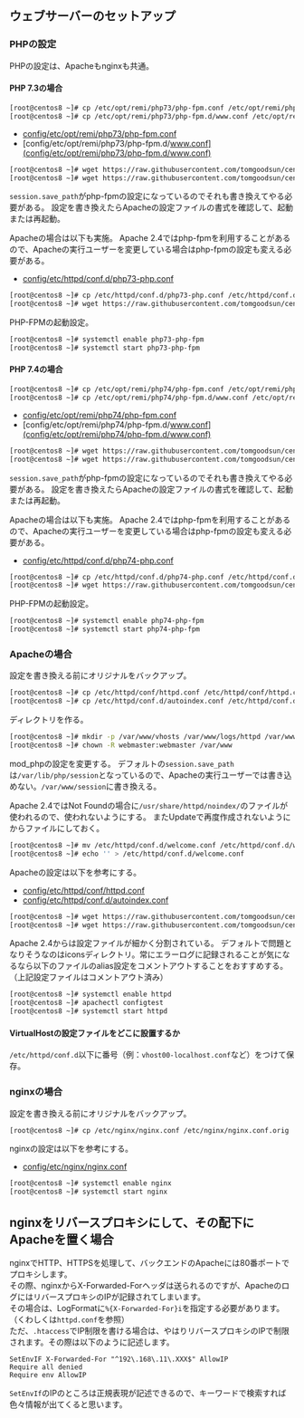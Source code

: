 ## ウェブサーバーのセットアップ

### PHPの設定

PHPの設定は、Apacheもnginxも共通。

#### PHP 7.3の場合

```bash
[root@centos8 ~]# cp /etc/opt/remi/php73/php-fpm.conf /etc/opt/remi/php73/php-fpm.conf.orig
[root@centos8 ~]# cp /etc/opt/remi/php73/php-fpm.d/www.conf /etc/opt/remi/php73/php-fpm.d/www.conf.orig
```

- [config/etc/opt/remi/php73/php-fpm.conf](config/etc/opt/remi/php73/php-fpm.conf)
- [config/etc/opt/remi/php73/php-fpm.d/www.conf](config/etc/opt/remi/php73/php-fpm.d/www.conf)

```bash
[root@centos8 ~]# wget https://raw.githubusercontent.com/tomgoodsun/centos8_lamp_configs/master/config/etc/opt/remi/php73/php-fpm.conf -O /etc/opt/remi/php73/php-fpm.conf
[root@centos8 ~]# wget https://raw.githubusercontent.com/tomgoodsun/centos8_lamp_configs/master/config/etc/opt/remi/php73/php-fpm.d/www.conf -O /etc/opt/remi/php73/php-fpm.d/www.conf
```

`session.save_path`がphp-fpmの設定になっているのでそれも書き換えてやる必要がある。
設定を書き換えたらApacheの設定ファイルの書式を確認して、起動または再起動。

Apacheの場合は以下も実施。
Apache 2.4ではphp-fpmを利用することがあるので、Apacheの実行ユーザーを変更している場合はphp-fpmの設定も変える必要がある。

- [config/etc/httpd/conf.d/php73-php.conf](config/etc/httpd/conf.d/php73-php.conf)

```bash
[root@centos8 ~]# cp /etc/httpd/conf.d/php73-php.conf /etc/httpd/conf.d/php73-php.conf.orig
[root@centos8 ~]# wget https://raw.githubusercontent.com/tomgoodsun/centos8_lamp_configs/master/config/etc/httpd/conf.d/php73-php.conf -O /etc/httpd/conf.d/php73-php.conf
```

PHP-FPMの起動設定。

```bash
[root@centos8 ~]# systemctl enable php73-php-fpm
[root@centos8 ~]# systemctl start php73-php-fpm
```

#### PHP 7.4の場合

```bash
[root@centos8 ~]# cp /etc/opt/remi/php74/php-fpm.conf /etc/opt/remi/php74/php-fpm.conf.orig
[root@centos8 ~]# cp /etc/opt/remi/php74/php-fpm.d/www.conf /etc/opt/remi/php74/php-fpm.d/www.conf.orig
```

- [config/etc/opt/remi/php74/php-fpm.conf](config/etc/opt/remi/php74/php-fpm.conf)
- [config/etc/opt/remi/php74/php-fpm.d/www.conf](config/etc/opt/remi/php74/php-fpm.d/www.conf)

```bash
[root@centos8 ~]# wget https://raw.githubusercontent.com/tomgoodsun/centos8_lamp_configs/master/config/etc/opt/remi/php74/php-fpm.conf -O /etc/opt/remi/php74/php-fpm.conf
[root@centos8 ~]# wget https://raw.githubusercontent.com/tomgoodsun/centos8_lamp_configs/master/config/etc/opt/remi/php74/php-fpm.d/www.conf -O /etc/opt/remi/php74/php-fpm.d/www.conf
```

`session.save_path`がphp-fpmの設定になっているのでそれも書き換えてやる必要がある。
設定を書き換えたらApacheの設定ファイルの書式を確認して、起動または再起動。

Apacheの場合は以下も実施。
Apache 2.4ではphp-fpmを利用することがあるので、Apacheの実行ユーザーを変更している場合はphp-fpmの設定も変える必要がある。

- [config/etc/httpd/conf.d/php74-php.conf](config/etc/httpd/conf.d/php74-php.conf)

```bash
[root@centos8 ~]# cp /etc/httpd/conf.d/php74-php.conf /etc/httpd/conf.d/php74-php.conf.orig
[root@centos8 ~]# wget https://raw.githubusercontent.com/tomgoodsun/centos8_lamp_configs/master/config/etc/httpd/conf.d/php74-php.conf -O /etc/httpd/conf.d/php74-php.conf
```

PHP-FPMの起動設定。

```bash
[root@centos8 ~]# systemctl enable php74-php-fpm
[root@centos8 ~]# systemctl start php74-php-fpm
```

### Apacheの場合

設定を書き換える前にオリジナルをバックアップ。

```bash
[root@centos8 ~]# cp /etc/httpd/conf/httpd.conf /etc/httpd/conf/httpd.conf.orig
[root@centos8 ~]# cp /etc/httpd/conf.d/autoindex.conf /etc/httpd/conf.d/autoindex.conf.orig
```

ディレクトリを作る。

```bash
[root@centos8 ~]# mkdir -p /var/www/vhosts /var/www/logs/httpd /var/www/session
[root@centos8 ~]# chown -R webmaster:webmaster /var/www
```

mod_phpの設定を変更する。
デフォルトの`session.save_path`は`/var/lib/php/session`となっているので、Apacheの実行ユーザーでは書き込めない。`/var/www/session`に書き換える。

Apache 2.4ではNot Foundの場合に`/usr/share/httpd/noindex/`のファイルが使われるので、使われないようにする。
またUpdateで再度作成されないようにからファイルにしておく。

```bash
[root@centos8 ~]# mv /etc/httpd/conf.d/welcome.conf /etc/httpd/conf.d/welcome.conf.bk
[root@centos8 ~]# echo '' > /etc/httpd/conf.d/welcome.conf
```

Apacheの設定は以下を参考にする。

- [config/etc/httpd/conf/httpd.conf](config/etc/httpd/conf/httpd.conf)
- [config/etc/httpd/conf.d/autoindex.conf](config/etc/httpd/conf.d/autoindex.conf)

```bash
[root@centos8 ~]# wget https://raw.githubusercontent.com/tomgoodsun/centos8_lamp_configs/master/config/etc/httpd/conf/httpd.conf -O /etc/httpd/conf/httpd.conf
[root@centos8 ~]# wget https://raw.githubusercontent.com/tomgoodsun/centos8_lamp_configs/master/config/etc/httpd/conf.d/autoindex.conf -O /etc/httpd/conf.d/autoindex.conf
```

Apache 2.4からは設定ファイルが細かく分割されている。
デフォルトで問題となりそうなのはiconsディレクトリ。常にエラーログに記録されることが気になるなら以下のファイルのalias設定をコメントアウトすることをおすすめする。（上記設定ファイルはコメントアウト済み）

```bash
[root@centos8 ~]# systemctl enable httpd
[root@centos8 ~]# apachectl configtest
[root@centos8 ~]# systemctl start httpd
```

#### VirtualHostの設定ファイルをどこに設置するか

`/etc/httpd/conf.d`以下に番号（例：`vhost00-localhost.conf`など）をつけて保存。

### nginxの場合

設定を書き換える前にオリジナルをバックアップ。

```bash
[root@centos8 ~]# cp /etc/nginx/nginx.conf /etc/nginx/nginx.conf.orig
```

nginxの設定は以下を参考にする。

- [config/etc/nginx/nginx.conf](config/etc/nginx/nginx.conf)

```bash
[root@centos8 ~]# systemctl enable nginx
[root@centos8 ~]# systemctl start nginx
```

## nginxをリバースプロキシにして、その配下にApacheを置く場合

nginxでHTTP、HTTPSを処理して、バックエンドのApacheには80番ポートでプロキシします。  
その際、nginxからX-Forwarded-Forヘッダは送られるのですが、ApacheのログにはリバースプロキシのIPが記録されてしまいます。  
その場合は、LogFormatに`%{X-Forwarded-For}i`を指定する必要があります。（くわしくは`httpd.conf`を参照）  
ただ、`.htaccess`でIP制限を書ける場合は、やはりリバースプロキシのIPで制限されます。その際は以下のように記述します。  
```.htaccess
SetEnvIF X-Forwarded-For "^192\.168\.11\.XXX$" AllowIP
Require all denied
Require env AllowIP
```
`SetEnvIf`のIPのところは正規表現が記述できるので、キーワードで検索すれば色々情報が出てくると思います。
